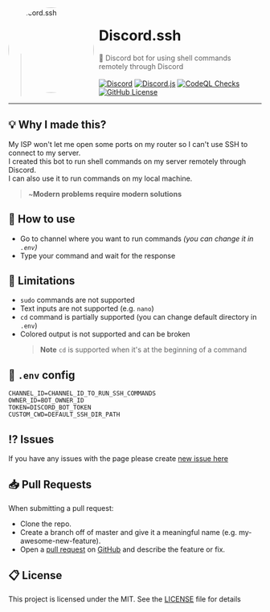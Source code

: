 <img width="170" height="170" align="left" style="float: left; margin: 0 10px 0 0; border-radius: 50%;" alt="Discord.ssh" src="https://user-images.githubusercontent.com/49127376/202896528-83f39b85-d67c-4163-a613-80ea8ddad4ec.png">

# Discord.ssh

> 🚀 Discord bot for using shell commands remotely through Discord
> <br><br>[![Discord](https://img.shields.io/discord/666599184844980224?color=6005D2&logo=discord&label=Discord&style=flat-square&logoColor=fff)](https://igorkowalczyk.dev/r/discord) [![Discord.js](https://img.shields.io/badge/Discord.js-v14-%2334d058?style=flat-square&color=6005D2&logo=npm&logoColor=fff)](https://www.npmjs.com/package/discord.js) [![CodeQL Checks](https://img.shields.io/github/workflow/status/igorkowalczyk/discord-ssh/CodeQL%20Checks/master?style=flat-square&label=CodeQL&logo=github&color=6005D2)](https://igorkowalczyk.dev/) [![GitHub License](https://img.shields.io/github/license/igorkowalczyk/discord-ssh?style=flat-square&logo=github&label=License&color=6005D2)](https://github.com/igorkowalczyk/discord-ssh) <br>

---

## 💡 Why I made this?

My ISP won't let me open some ports on my router so I can't use SSH to connect to my server.<br/>
I created this bot to run shell commands on my server remotely through Discord.
<br/>I can also use it to run commands on my local machine.

> ~**Modern problems require modern solutions**

## 🔦 How to use

- Go to channel where you want to run commands _(you can change it in `.env`)_
- Type your command and wait for the response

## 🔩 Limitations

- `sudo` commands are not supported
- Text inputs are not supported (e.g. `nano`)
- `cd` command is partially supported (you can change default directory in `.env`)
- Colored output is not supported and can be broken
  > **Note** `cd` is supported when it's at the beginning of a command

## 🔐 `.env` config

```
CHANNEL_ID=CHANNEL_ID_TO_RUN_SSH_COMMANDS
OWNER_ID=BOT_OWNER_ID
TOKEN=DISCORD_BOT_TOKEN
CUSTOM_CWD=DEFAULT_SSH_DIR_PATH
```

## ⁉️ Issues

If you have any issues with the page please create [new issue here](https://github.com/igorkowalczyk/discord-ssh/issues)

## 📥 Pull Requests

When submitting a pull request:

- Clone the repo.
- Create a branch off of master and give it a meaningful name (e.g. my-awesome-new-feature).
- Open a [pull request](https://github.com/igorkowalczyk/discord-ssh/pulls) on [GitHub](https://github.com) and describe the feature or fix.

## 📋 License

This project is licensed under the MIT. See the [LICENSE](https://github.com/igorkowalczyk/discord-ssh/blob/master/license.md) file for details
